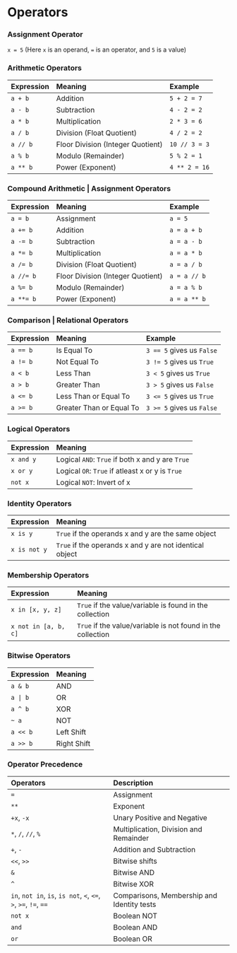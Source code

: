 # **Operators**

### **Assignment Operator**
`x = 5` (Here `x` is an operand, `=` is an operator, and `5` is a value)

### **Arithmetic Operators**
**Expression** | **Meaning** | **Example** 
:--- | :--- | :---
`a + b` | Addition | `5 + 2 = 7`
`a - b` | Subtraction | `4 - 2 = 2`
`a * b` | Multiplication | `2 * 3 = 6`
`a / b` | Division (Float Quotient) | `4 / 2 = 2`
`a // b` | Floor Division (Integer Quotient) | `10 // 3 = 3`
`a % b` | Modulo (Remainder) | `5 % 2 = 1`
`a ** b` | Power (Exponent) | `4 ** 2 = 16`

### **Compound Arithmetic | Assignment Operators**
**Expression** | **Meaning** | **Example**
:--- | :--- | :---
`a = b` | Assignment | `a = 5`
`a += b` | Addition | `a = a + b`
`a -= b` | Subtraction | `a = a - b`
`a *= b` | Multiplication | `a = a * b`
`a /= b` | Division (Float Quotient) | `a = a / b`
`a //= b` | Floor Division (Integer Quotient) | `a = a // b`
`a %= b` | Modulo (Remainder) | `a = a % b`
`a **= b` | Power (Exponent) | `a = a ** b`

### **Comparison | Relational Operators**
**Expression** | **Meaning** | **Example**
:--- | :--- | :---
`a == b` | Is Equal To | `3 == 5` gives us `False`
`a != b` | Not Equal To | `3 != 5` gives us `True`
`a < b` | Less Than | `3 < 5` gives us `True`
`a > b` | Greater Than | `3 > 5` gives us `False`
`a <= b` | Less Than or Equal To | `3 <= 5` gives us `True`
`a >= b` | Greater Than or Equal To | `3 >= 5` gives us `False`

### **Logical Operators** 
**Expression** | **Meaning** 
:--- | :---
`x and y` | Logical `AND`: `True` if both x and y are `True`
`x or y` | Logical `OR`: `True` if atleast x or y is `True`
`not x` | Logical `NOT`: Invert of x

### **Identity Operators**
**Expression** | **Meaning** 
:--- | :---
`x is y` | `True` if the operands x and y are the same object
`x is not y` | `True` if the operands x and y are not identical object

### **Membership Operators** 
**Expression** | **Meaning** 
:--- | :---
`x in [x, y, z]` | `True` if the value/variable is found in the collection 
`x not in [a, b, c]` | `True` if the value/variable is not found in the collection

### **Bitwise Operators**
**Expression** | **Meaning** 
:--- | :---
`a & b` | AND
`a \| b` | OR
`a ^ b` | XOR
`~ a` | NOT
`a << b` | Left Shift
`a >> b` | Right Shift

### **Operator Precedence**
**Operators** | **Description**
:--- | :---
`=` | Assignment 
`**` | Exponent
`+x`, `-x` | Unary Positive and Negative
`*`, `/`, `//`, `%` | Multiplication, Division and Remainder
`+`, `-` | Addition and Subtraction
`<<`, `>>` | Bitwise shifts
`&` | Bitwise AND 
`^` | Bitwise XOR
`in`, `not in`, `is`, `is not`, `<`, `<=`, `>`, `>=`, `!=`, `==` | Comparisons, Membership and Identity tests
`not x` | Boolean NOT
`and` | Boolean AND
`or` | Boolean OR
